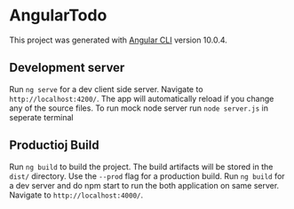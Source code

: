 # AngularTodo

This project was generated with [Angular CLI](https://github.com/angular/angular-cli) version 10.0.4. 

## Development server

Run `ng serve` for a dev client side server. Navigate to `http://localhost:4200/`. The app will automatically reload if you change any of the source files.
To run mock node server run `node server.js` in seperate terminal

## Productioj Build 

Run `ng build` to build the project. The build artifacts will be stored in the `dist/` directory. Use the `--prod` flag for a production build.
Run `ng build` for a dev server and do npm start to run the both application on same server.
Navigate to `http://localhost:4000/`. 

